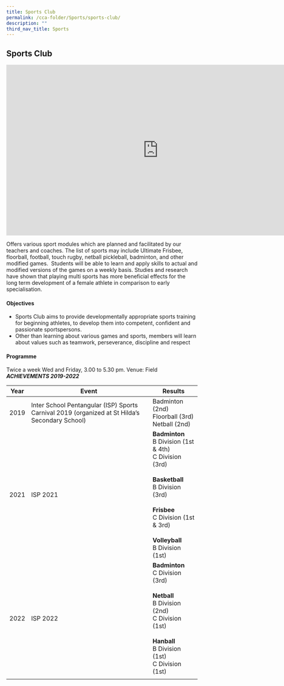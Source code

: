 ```yaml
---
title: Sports Club
permalink: /cca-folder/Sports/sports-club/
description: ""
third_nav_title: Sports
---
```

## Sports Club

<iframe allowfullscreen="true" height="450" width="800" frameborder="0" src="https://docs.google.com/presentation/d/e/2PACX-1vTzwBl9o6Rf7RXUMw1N8AYtxr7JapevbrfpwVZmgdfLVAQS_D2emHA3L5Br-I_gy06BxcuwZWH0Hbuq/embed?start=false&amp;loop=false&amp;delayms=3000"></iframe>

Offers various sport modules which are planned and facilitated by our teachers and coaches. The list of sports may include Ultimate Frisbee, floorball, football, touch rugby, netball pickleball, badminton, and other modified games.&nbsp; Students will be able to learn and apply skills to actual and modified versions of the games on a weekly basis. Studies and research have shown that playing multi sports has more beneficial effects for the long term development of a female athlete in comparison to early specialisation.

#### Objectives

*   Sports Club aims to provide developmentally appropriate sports training for beginning athletes, to develop them into competent, confident and passionate sportspersons.&nbsp;
*   Other than learning about various games and sports, members will learn about values such as teamwork, perseverance, discipline and respect

#### Programme

Twice a week Wed and Friday, 3.00 to 5.30 pm. Venue: Field<br>
**_ACHIEVEMENTS 2019-2022_**

| **Year** | **Event** | **Results** |
|---|---|---|
| 2019 | Inter School Pentangular (ISP) Sports Carnival 2019 (organized at St Hilda’s Secondary School) | Badminton (2nd)  <br>Floorball (3rd)  <br>Netball (2nd) |
| 2021 | ISP 2021 | **Badminton**<br>B Division (1st &amp; 4th)<br>C Division (3rd)<br><br>**Basketball**<br>B Division (3rd)<br><br>**Frisbee**<br>C Division (1st &amp; 3rd)<br><br>**Volleyball**<br>B Division (1st) |
| 2022 | ISP 2022 | **Badminton**<br>C Division (3rd)<br><br>**Netball**<br>B Division (2nd)<br>C Division (1st)<br><br>**Hanball**<br>B Division (1st)<br>C Division (1st) |
|  |  |  |